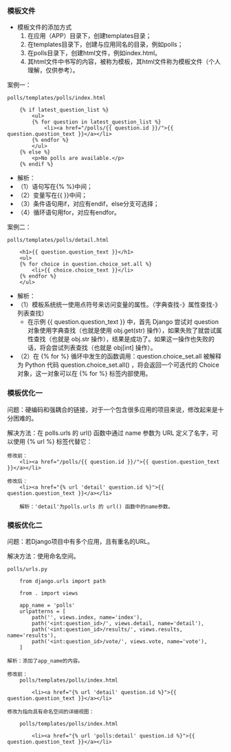 ### 模板文件 ###
- 模板文件的添加方式
	1.  在应用（APP）目录下，创建templates目录；
	2.  在templates目录下，创建与应用同名的目录，例如polls；
	3.  在polls目录下，创建html文件，例如index.html。
	4.  其html文件中书写的内容，被称为模板，其html文件称为模板文件（个人理解，仅供参考）。

案例一：

	polls/templates/polls/index.html
	
		{% if latest_question_list %}
		    <ul>
		    {% for question in latest_question_list %}
		        <li><a href="/polls/{{ question.id }}/">{{ question.question_text }}</a></li>
		    {% endfor %}
		    </ul>
		{% else %}
		    <p>No polls are available.</p>
		{% endif %}

- 解析：
- （1）语句写在{%  %}中间；
- （2）变量写在{{  }}中间；
- （3）条件语句用if，对应有endif，else分支可选择；
- （4）循环语句用for，对应有endfor。


案例二：

	polls/templates/polls/detail.html
	
		<h1>{{ question.question_text }}</h1>
		<ul>
		{% for choice in question.choice_set.all %}
		    <li>{{ choice.choice_text }}</li>
		{% endfor %}
		</ul>

- 解析：
- （1）模板系统统一使用点符号来访问变量的属性。（字典查找-》属性查找-》列表查找）
	- 在示例 {{ question.question_text }} 中，首先 Django 尝试对 question 对象使用字典查找（也就是使用 obj.get(str) 操作），如果失败了就尝试属性查找（也就是 obj.str 操作），结果是成功了。如果这一操作也失败的话，将会尝试列表查找（也就是 obj[int] 操作）。
- （2）在 {% for %} 循环中发生的函数调用：question.choice_set.all 被解释为 Python 代码 question.choice_set.all() ，将会返回一个可迭代的 Choice 对象，这一对象可以在 {% for %} 标签内部使用。


### 模板优化一 ###

问题：硬编码和强耦合的链接，对于一个包含很多应用的项目来说，修改起来是十分困难的。

解决方法：在 polls.urls 的 url() 函数中通过 name 参数为 URL 定义了名字，可以使用 {% url %} 标签代替它：

	修改前：
		<li><a href="/polls/{{ question.id }}/">{{ question.question_text }}</a></li>
				
	修改后：
		<li><a href="{% url 'detail' question.id %}">{{ question.question_text }}</a></li>

		解析：'detail'为polls.urls 的 url() 函数中的name参数。


### 模板优化二 ###

问题：若Django项目中有多个应用，且有重名的URL。

解决方法：使用命名空间。

	polls/urls.py
	
		from django.urls import path
		
		from . import views
		
		app_name = 'polls'
		urlpatterns = [
		    path('', views.index, name='index'),
		    path('<int:question_id>/', views.detail, name='detail'),
		    path('<int:question_id>/results/', views.results, name='results'),
		    path('<int:question_id>/vote/', views.vote, name='vote'),
		]

	解析：添加了app_name的内容。

	修改前：
		polls/templates/polls/index.html
		
			<li><a href="{% url 'detail' question.id %}">{{ question.question_text }}</a></li>

	修改为指向具有命名空间的详细视图：
	
		polls/templates/polls/index.html
		
			<li><a href="{% url 'polls:detail' question.id %}">{{ question.question_text }}</a></li>

